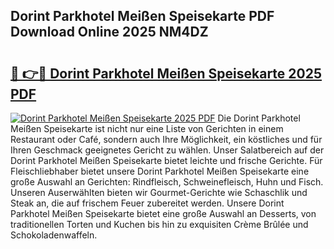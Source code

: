 ## Dorint Parkhotel Meißen Speisekarte PDF Download Online 2025 NM4DZ

# <h2><a href="http://gcdad4.nevu.top/?p=Dorint+Parkhotel+Mei%c3%9fen+Speisekarte">🔗 👉🔴 Dorint Parkhotel Meißen Speisekarte 2025 PDF</a></h2>

[![Dorint Parkhotel Meißen Speisekarte 2025 PDF](https://i.imgur.com/dBaPXMq.png)](http://gcdad4.nevu.top/?p=Dorint+Parkhotel+Mei%c3%9fen+Speisekarte)
Die Dorint Parkhotel Meißen Speisekarte ist nicht nur eine Liste von Gerichten in einem Restaurant oder Café, sondern auch Ihre Möglichkeit, ein köstliches und für Ihren Geschmack geeignetes Gericht zu wählen. Unser Salatbereich auf der Dorint Parkhotel Meißen Speisekarte bietet leichte und frische Gerichte. Für Fleischliebhaber bietet unsere Dorint Parkhotel Meißen Speisekarte eine große Auswahl an Gerichten: Rindfleisch, Schweinefleisch, Huhn und Fisch. Unseren Auserwählten bieten wir Gourmet-Gerichte wie Schaschlik und Steak an, die auf frischem Feuer zubereitet werden. Unsere Dorint Parkhotel Meißen Speisekarte bietet eine große Auswahl an Desserts, von traditionellen Torten und Kuchen bis hin zu exquisiten Crème Brûlée und Schokoladenwaffeln.
